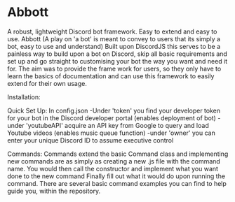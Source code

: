 # Abbott
A robust, lightweight Discord bot framework. Easy to extend and easy to use.
Abbott (A play on 'a bot' is meant to convey to users that its simply a bot, easy to use and understand) 
Built upon DiscordJS this serves to be a painless way to build upon a bot on Discord, skip all basic requirements and set up and go straight to customising your bot the way you want and need it for. 
The aim was to provide the frame work for users, so they only have to learn the basics
of documentation and can use this framework to easily extend for their own usage.

Installation:

Quick Set Up:
In config.json
-Under 'token' you find your developer token for your bot in the Discord developer portal (enables deployment of bot)
-under 'youtubeAPI' acquire an API key from Google to query and load Youtube videos (enables music queue function) 
-under 'owner' you can enter your unique Discord ID to assume executive control

Commands:
Commands extend the basic Command class and implementing new commands are as simply as creating a new .js file with the command name.
You would then call the constructor and implement what you want done to the new command
Finally fill out what it would do upon running the command. 
There are several basic command examples you can find to help guide you, within the repository.


